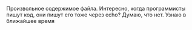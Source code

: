 Произвольное содержимое файла. Интересно, когда программисты пишут код, они пишут его тоже через echo? Думаю, что нет. Узнаю в ближайшее время
